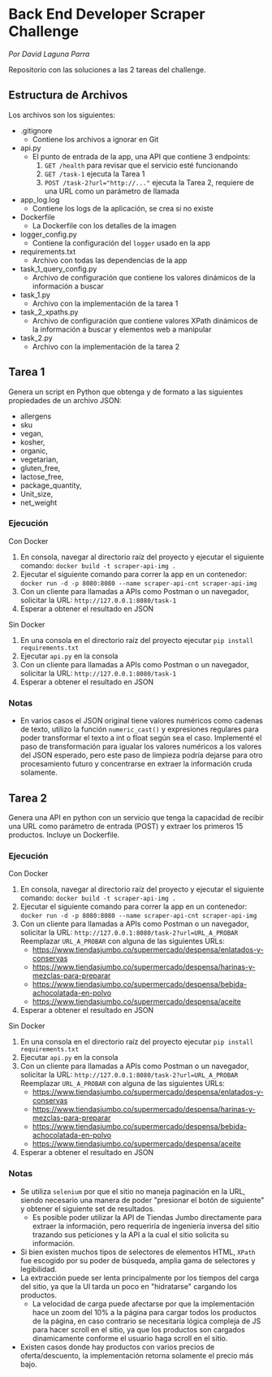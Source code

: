 # Back End Developer Scraper Challenge

_Por David Laguna Parra_

Repositorio con las soluciones a las 2 tareas del challenge.

## Estructura de Archivos

Los archivos son los siguientes:

-   .gitignore
    -   Contiene los archivos a ignorar en Git
-   api.py
    -   El punto de entrada de la app, una API que contiene 3 endpoints:
        1. `GET /health` para revisar que el servicio esté funcionando
        1. `GET /task-1` ejecuta la Tarea 1
        1. `POST /task-2?url="http://..."` ejecuta la Tarea 2, requiere de una URL como un parámetro de llamada
-   app_log.log
    -   Contiene los logs de la aplicación, se crea si no existe
-   Dockerfile
    -   La Dockerfile con los detalles de la imagen
-   logger_config.py
    -   Contiene la configuración del `logger` usado en la app
-   requirements.txt
    -   Archivo con todas las dependencias de la app
-   task_1_query_config.py
    -   Archivo de configuración que contiene los valores dinámicos de la información a buscar
-   task_1.py
    -   Archivo con la implementación de la tarea 1
-   task_2_xpaths.py
    -   Archivo de configuración que contiene valores XPath dinámicos de la información a buscar y elementos web a manipular
-   task_2.py
    -   Archivo con la implementación de la tarea 2

## Tarea 1

Genera un script en Python que obtenga y de formato a las siguientes
propiedades de un archivo JSON:

-   allergens
-   sku
-   vegan,
-   kosher,
-   organic,
-   vegetarian,
-   gluten_free,
-   lactose_free,
-   package_quantity,
-   Unit_size,
-   net_weight

### Ejecución

Con Docker

1. En consola, navegar al directorio raíz del proyecto y ejecutar el siguiente comando: `docker build -t scraper-api-img .`
1. Ejecutar el siguiente comando para correr la app en un contenedor: `docker run -d -p 8080:8080 --name scraper-api-cnt scraper-api-img`
1. Con un cliente para llamadas a APIs como Postman o un navegador, solicitar la URL: `http://127.0.0.1:8080/task-1`
1. Esperar a obtener el resultado en JSON

Sin Docker

1. En una consola en el directorio raíz del proyecto ejecutar `pip install requirements.txt`
1. Ejecutar `api.py` en la consola
1. Con un cliente para llamadas a APIs como Postman o un navegador, solicitar la URL: `http://127.0.0.1:8080/task-1`
1. Esperar a obtener el resultado en JSON

### Notas

-   En varios casos el JSON original tiene valores numéricos como cadenas de texto, utilizo la función `numeric_cast()` y expresiones regulares para poder transformar el texto a int o float según sea el caso. Implementé el paso de transformación para igualar los valores numéricos a los valores del JSON esperado, pero este paso de limpieza podría dejarse para otro procesamiento futuro y concentrarse en extraer la información cruda solamente.

## Tarea 2

Genera una API en python con un servicio que tenga la capacidad de recibir
una URL como parámetro de entrada (POST) y extraer los primeros 15
productos. Incluye un Dockerfile.

### Ejecución

Con Docker

1. En consola, navegar al directorio raíz del proyecto y ejecutar el siguiente comando: `docker build -t scraper-api-img .`
1. Ejecutar el siguiente comando para correr la app en un contenedor: `docker run -d -p 8080:8080 --name scraper-api-cnt scraper-api-img`
1. Con un cliente para llamadas a APIs como Postman o un navegador, solicitar la URL: `http://127.0.0.1:8080/task-2?url=URL_A_PROBAR`
   Reemplazar `URL_A_PROBAR` con alguna de las siguientes URLs:
    - https://www.tiendasjumbo.co/supermercado/despensa/enlatados-y-conservas
    - https://www.tiendasjumbo.co/supermercado/despensa/harinas-y-mezclas-para-preparar
    - https://www.tiendasjumbo.co/supermercado/despensa/bebida-achocolatada-en-polvo
    - https://www.tiendasjumbo.co/supermercado/despensa/aceite
1. Esperar a obtener el resultado en JSON

Sin Docker

1. En una consola en el directorio raíz del proyecto ejecutar `pip install requirements.txt`
1. Ejecutar `api.py` en la consola
1. Con un cliente para llamadas a APIs como Postman o un navegador, solicitar la URL: `http://127.0.0.1:8080/task-2?url=URL_A_PROBAR`
   Reemplazar `URL_A_PROBAR` con alguna de las siguientes URLs:
    - https://www.tiendasjumbo.co/supermercado/despensa/enlatados-y-conservas
    - https://www.tiendasjumbo.co/supermercado/despensa/harinas-y-mezclas-para-preparar
    - https://www.tiendasjumbo.co/supermercado/despensa/bebida-achocolatada-en-polvo
    - https://www.tiendasjumbo.co/supermercado/despensa/aceite
1. Esperar a obtener el resultado en JSON

### Notas

-   Se utiliza `selenium` por que el sitio no maneja paginación en la URL, siendo necesario una manera de poder "presionar el botón de siguiente" y obtener el siguiente set de resultados.
    -   Es posible poder utilizar la API de Tiendas Jumbo directamente para extraer la información, pero requeriría de ingeniería inversa del sitio trazando sus peticiones y la API a la cual el sitio solicita su información.
-   Si bien existen muchos tipos de selectores de elementos HTML, `XPath` fue escogido por su poder de búsqueda, amplia gama de selectores y legibilidad.
-   La extracción puede ser lenta principalmente por los tiempos del carga del sitio, ya que la UI tarda un poco en "hidratarse" cargando los productos.
    -   La velocidad de carga puede afectarse por que la implementación hace un zoom del 10% a la página para cargar todos los productos de la página, en caso contrario se necesitaría lógica compleja de JS para hacer scroll en el sitio, ya que los productos son cargados dinamicamente conforme el usuario haga scroll en el sitio.
-   Existen casos donde hay productos con varios precios de oferta/descuento, la implementación retorna solamente el precio más bajo.
